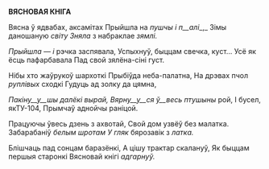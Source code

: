  
**ВЯСНОВАЯ КНІГА**

Вясна ў ядвабах, аксамітах Прыйшла на _пушчы і_ _п__алі__,_ Зімы даношаную _світу Зняла_ з набраклае _зямлі._

_Прыйшла_ _—_ _і_ рэчка заспявала, Успыхнуў, быццам свечка, куст... Усё як ёсць пафарбавала Пад свой зялёна-сіні густ.

Нібы хто жаўрукоў шархоткі Прыбіўда неба-палатна, На дрэвах пчол _руплівых_ сходкі Гудуць ад золку да цямна,

_Пакіну__у__шы далёкі вырай, Вярну__у__ся_ _ў__весь птушыны_ рой, I бусел, якТУ-104, Прымчаў аднойчы раніцой.

Працуючы ўвесь дзень з ахвотай, Свой дом узвёў без малатка. Забарабаніў _белым шротам У гляк_ бярозавік з _латка._

Блішчаць пад сонцам баразёнкі, А цішу трактар скалануў, Як быццам першыя старонкі Вясновай кнігі _адгарнуў._

